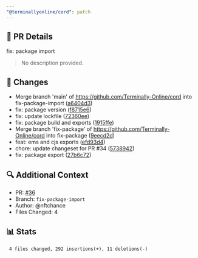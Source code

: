 ```yaml
---
"@terminallyonline/cord": patch
---
```


## 🔄 PR Details

fix: package import

> No description provided.

## 📝 Changes

-   Merge branch 'main' of https://github.com/Terminally-Online/cord into fix-package-import ([a6404d3](https://github.com/Terminally-Online/cord/commit/a6404d3ffdf6544a307bd7b21e40eb68336e58bf))
-   fix: package version ([f8715e6](https://github.com/Terminally-Online/cord/commit/f8715e6fd49de8fb725e886671477774c6446297))
-   fix: update lockfile ([72360ee](https://github.com/Terminally-Online/cord/commit/72360ee47d4d1968d207376069f845cf6740f9af))
-   fix: package build and exports ([1915ffe](https://github.com/Terminally-Online/cord/commit/1915ffe801eed5cb635ff9bd926d5a068ebdbb97))
-   Merge branch 'fix-package' of https://github.com/Terminally-Online/cord into fix-package ([9eecd2d](https://github.com/Terminally-Online/cord/commit/9eecd2de8de57f95b69aea450da27abe4b18feb5))
-   feat: ems and cjs exports ([efd93d4](https://github.com/Terminally-Online/cord/commit/efd93d4feb9053bef8593ccd9d0da48ca00e84ba))
-   chore: update changeset for PR #34 ([5738942](https://github.com/Terminally-Online/cord/commit/5738942588fedcad85a5b77e0979e4ec975e763e))
-   fix: package export ([27b6c72](https://github.com/Terminally-Online/cord/commit/27b6c72daef48c9165d5453b1ea01343d67125be))

## 🔍 Additional Context

-   PR: [#36](https://github.com/Terminally-Online/cord/pull/36)
-   Branch: `fix-package-import`
-   Author: @nftchance
-   Files Changed: 4

## 📊 Stats

```diff
 4 files changed, 292 insertions(+), 11 deletions(-)
```
